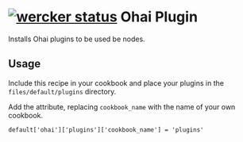 [![wercker status](https://app.wercker.com/status/19c1fb9bdaec9cc62a2e25c3a828e9a7/s "wercker status")](https://app.wercker.com/project/bykey/19c1fb9bdaec9cc62a2e25c3a828e9a7)
Ohai Plugin
===========
Installs Ohai plugins to be used be nodes.

Usage
-----
Include this recipe in your cookbook and place your plugins in the
`files/default/plugins` directory.

Add the attribute, replacing `cookbook_name` with the name of your own cookbook.
```
default['ohai']['plugins']['cookbook_name'] = 'plugins'
```
